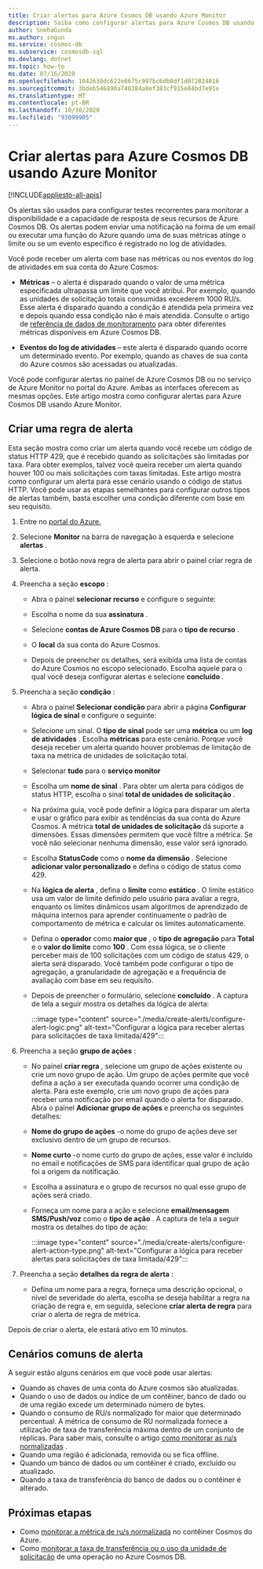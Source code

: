 ```yaml
---
title: Criar alertas para Azure Cosmos DB usando Azure Monitor
description: Saiba como configurar alertas para Azure Cosmos DB usando Azure Monitor.
author: SnehaGunda
ms.author: sngun
ms.service: cosmos-db
ms.subservice: cosmosdb-sql
ms.devlang: dotnet
ms.topic: how-to
ms.date: 07/16/2020
ms.openlocfilehash: 1042638dc622e6675c997bc6db8df1d072824816
ms.sourcegitcommit: 3bdeb546890a740384a8ef383cf915e84bd7e91e
ms.translationtype: MT
ms.contentlocale: pt-BR
ms.lasthandoff: 10/30/2020
ms.locfileid: "93099905"
---
```

# <a name="create-alerts-for-azure-cosmos-db-using-azure-monitor"></a>Criar alertas para Azure Cosmos DB usando Azure Monitor
[!INCLUDE[appliesto-all-apis](includes/appliesto-all-apis.md)]

Os alertas são usados para configurar testes recorrentes para monitorar a disponibilidade e a capacidade de resposta de seus recursos de Azure Cosmos DB. Os alertas podem enviar uma notificação na forma de um email ou executar uma função do Azure quando uma de suas métricas atinge o limite ou se um evento específico é registrado no log de atividades.

Você pode receber um alerta com base nas métricas ou nos eventos do log de atividades em sua conta do Azure Cosmos:

* **Métricas** – o alerta é disparado quando o valor de uma métrica especificada ultrapassa um limite que você atribui. Por exemplo, quando as unidades de solicitação totais consumidas excederem 1000 RU/s. Esse alerta é disparado quando a condição é atendida pela primeira vez e depois quando essa condição não é mais atendida. Consulte o artigo de [referência de dados de monitoramento](monitor-cosmos-db-reference.md#metrics) para obter diferentes métricas disponíveis em Azure Cosmos DB.

* **Eventos do log de atividades** – este alerta é disparado quando ocorre um determinado evento. Por exemplo, quando as chaves de sua conta do Azure cosmos são acessadas ou atualizadas.

Você pode configurar alertas no painel de Azure Cosmos DB ou no serviço de Azure Monitor no portal do Azure. Ambas as interfaces oferecem as mesmas opções. Este artigo mostra como configurar alertas para Azure Cosmos DB usando Azure Monitor.

## <a name="create-an-alert-rule"></a>Criar uma regra de alerta

Esta seção mostra como criar um alerta quando você recebe um código de status HTTP 429, que é recebido quando as solicitações são limitadas por taxa. Para obter exemplos, talvez você queira receber um alerta quando houver 100 ou mais solicitações com taxas limitadas. Este artigo mostra como configurar um alerta para esse cenário usando o código de status HTTP. Você pode usar as etapas semelhantes para configurar outros tipos de alertas também, basta escolher uma condição diferente com base em seu requisito.

1. Entre no [portal do Azure.](https://portal.azure.com/)

1. Selecione **Monitor** na barra de navegação à esquerda e selecione **alertas** .

1. Selecione o botão nova regra de alerta para abrir o painel criar regra de alerta.  

1. Preencha a seção **escopo** :

   * Abra o painel **selecionar recurso** e configure o seguinte:

   * Escolha o nome da sua **assinatura** .

   * Selecione **contas de Azure Cosmos DB** para o **tipo de recurso** .

   * O **local** da sua conta do Azure Cosmos.

   * Depois de preencher os detalhes, será exibida uma lista de contas do Azure Cosmos no escopo selecionado. Escolha aquele para o qual você deseja configurar alertas e selecione **concluído** .

1. Preencha a seção **condição** :

   * Abra o painel **Selecionar condição** para abrir a página **Configurar lógica de sinal** e configure o seguinte:

   * Selecione um sinal. O **tipo de sinal** pode ser uma **métrica** ou um **log de atividades** . Escolha **métricas** para este cenário. Porque você deseja receber um alerta quando houver problemas de limitação de taxa na métrica de unidades de solicitação total.

   * Selecionar **tudo** para o **serviço monitor**

   * Escolha um **nome de sinal** . Para obter um alerta para códigos de status HTTP, escolha o sinal **total de unidades de solicitação** .

   * Na próxima guia, você pode definir a lógica para disparar um alerta e usar o gráfico para exibir as tendências da sua conta do Azure Cosmos. A métrica **total de unidades de solicitação** dá suporte a dimensões. Essas dimensões permitem que você filtre a métrica. Se você não selecionar nenhuma dimensão, esse valor será ignorado.

   * Escolha **StatusCode** como o **nome da dimensão** . Selecione **adicionar valor personalizado** e defina o código de status como 429.

   * Na **lógica de alerta** , defina o **limite** como **estático** . O limite estático usa um valor de limite definido pelo usuário para avaliar a regra, enquanto os limites dinâmicos usam algoritmos de aprendizado de máquina internos para aprender continuamente o padrão de comportamento de métrica e calcular os limites automaticamente.

   * Defina o **operador** como **maior que** , o **tipo de agregação** para **Total** e o **valor do limite** como **100** . Com essa lógica, se o cliente perceber mais de 100 solicitações com um código de status 429, o alerta será disparado. Você também pode configurar o tipo de agregação, a granularidade de agregação e a frequência de avaliação com base em seu requisito.

   * Depois de preencher o formulário, selecione **concluído** . A captura de tela a seguir mostra os detalhes da lógica de alerta:

     :::image type="content" source="./media/create-alerts/configure-alert-logic.png" alt-text="Configurar a lógica para receber alertas para solicitações de taxa limitada/429":::

1. Preencha a seção **grupo de ações** :

   * No painel **criar regra** , selecione um grupo de ações existente ou crie um novo grupo de ação. Um grupo de ações permite que você defina a ação a ser executada quando ocorrer uma condição de alerta. Para este exemplo, crie um novo grupo de ações para receber uma notificação por email quando o alerta for disparado. Abra o painel **Adicionar grupo de ações** e preencha os seguintes detalhes:

   * **Nome do grupo de ações** -o nome do grupo de ações deve ser exclusivo dentro de um grupo de recursos.

   * **Nome curto** -o nome curto do grupo de ações, esse valor é incluído no email e notificações de SMS para identificar qual grupo de ação foi a origem da notificação.

   * Escolha a assinatura e o grupo de recursos no qual esse grupo de ações será criado.  

   * Forneça um nome para a ação e selecione **email/mensagem SMS/Push/voz** como o **tipo de ação** . A captura de tela a seguir mostra os detalhes do tipo de ação:

     :::image type="content" source="./media/create-alerts/configure-alert-action-type.png" alt-text="Configurar a lógica para receber alertas para solicitações de taxa limitada/429":::

1. Preencha a seção **detalhes da regra de alerta** :

   * Defina um nome para a regra, forneça uma descrição opcional, o nível de severidade do alerta, escolha se deseja habilitar a regra na criação de regra e, em seguida, selecione **criar alerta de regra** para criar o alerta de regra de métrica.

Depois de criar o alerta, ele estará ativo em 10 minutos.

## <a name="common-alerting-scenarios"></a>Cenários comuns de alerta

A seguir estão alguns cenários em que você pode usar alertas:

* Quando as chaves de uma conta do Azure cosmos são atualizadas.
* Quando o uso de dados ou índice de um contêiner, banco de dado ou de uma região excede um determinado número de bytes.
* Quando o consumo de RU/s normalizado for maior que determinado percentual. A métrica de consumo de RU normalizada fornece a utilização de taxa de transferência máxima dentro de um conjunto de réplicas. Para saber mais, consulte o artigo [como monitorar as ru/s normalizadas](monitor-normalized-request-units.md) .  
* Quando uma região é adicionada, removida ou se fica offline.
* Quando um banco de dados ou um contêiner é criado, excluído ou atualizado.
* Quando a taxa de transferência do banco de dados ou o contêiner é alterado.

## <a name="next-steps"></a>Próximas etapas

* Como [monitorar a métrica de ru/s normalizada](monitor-normalized-request-units.md) no contêiner Cosmos do Azure.
* Como [monitorar a taxa de transferência ou o uso da unidade de solicitação](monitor-request-unit-usage.md) de uma operação no Azure Cosmos DB.